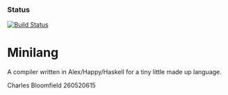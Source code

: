 ### Status
[![Build Status](https://travis-ci.org/simkimsia/UtilityBehaviors.png)](https://travis-ci.org/simkimsia/UtilityBehaviors)


# Minilang

A compiler written in Alex/Happy/Haskell for a tiny little made up language.

Charles Bloomfield
260520615
